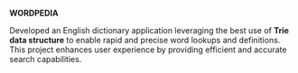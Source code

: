 **WORDPEDIA**

Developed an English dictionary application leveraging the best use of **Trie data structure** to enable rapid and precise word lookups and definitions.   
This project enhances user experience by providing efficient and accurate search capabilities.
